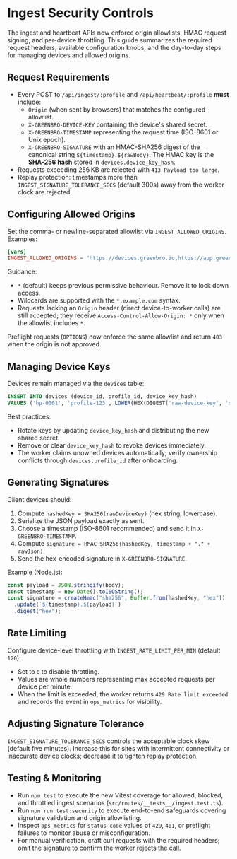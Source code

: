 # Ingest Security Controls

The ingest and heartbeat APIs now enforce origin allowlists, HMAC request signing, and
per-device throttling. This guide summarizes the required request headers, available
configuration knobs, and the day-to-day steps for managing devices and allowed origins.

## Request Requirements

- Every POST to `/api/ingest/:profile` and `/api/heartbeat/:profile` **must** include:
  - `Origin` (when sent by browsers) that matches the configured allowlist.
  - `X-GREENBRO-DEVICE-KEY` containing the device's shared secret.
  - `X-GREENBRO-TIMESTAMP` representing the request time (ISO-8601 or Unix epoch).
  - `X-GREENBRO-SIGNATURE` with an HMAC-SHA256 digest of the canonical string
    `${timestamp}.${rawBody}`. The HMAC key is the **SHA-256 hash** stored in
    `devices.device_key_hash`.
- Requests exceeding 256 KB are rejected with `413 Payload too large`.
- Replay protection: timestamps more than `INGEST_SIGNATURE_TOLERANCE_SECS` (default 300s)
  away from the worker clock are rejected.

## Configuring Allowed Origins

Set the comma- or newline-separated allowlist via `INGEST_ALLOWED_ORIGINS`. Examples:

```toml
[vars]
INGEST_ALLOWED_ORIGINS = "https://devices.greenbro.io,https://app.greenbro.io"
```

Guidance:

- `*` (default) keeps previous permissive behaviour. Remove it to lock down access.
- Wildcards are supported with the `*.example.com` syntax.
- Requests lacking an `Origin` header (direct device-to-worker calls) are still accepted;
  they receive `Access-Control-Allow-Origin: *` only when the allowlist includes `*`.

Preflight requests (`OPTIONS`) now enforce the same allowlist and return `403` when the
origin is not approved.

## Managing Device Keys

Devices remain managed via the `devices` table:

```sql
INSERT INTO devices (device_id, profile_id, device_key_hash)
VALUES ('hp-0001', 'profile-123', LOWER(HEX(DIGEST('raw-device-key', 'sha256'))));
```

Best practices:

- Rotate keys by updating `device_key_hash` and distributing the new shared secret.
- Remove or clear `device_key_hash` to revoke devices immediately.
- The worker claims unowned devices automatically; verify ownership conflicts through
  `devices.profile_id` after onboarding.

## Generating Signatures

Client devices should:

1. Compute `hashedKey = SHA256(rawDeviceKey)` (hex string, lowercase).
2. Serialize the JSON payload exactly as sent.
3. Choose a timestamp (ISO-8601 recommended) and send it in `X-GREENBRO-TIMESTAMP`.
4. Compute `signature = HMAC_SHA256(hashedKey, timestamp + "." + rawJson)`.
5. Send the hex-encoded signature in `X-GREENBRO-SIGNATURE`.

Example (Node.js):

```ts
const payload = JSON.stringify(body);
const timestamp = new Date().toISOString();
const signature = createHmac("sha256", Buffer.from(hashedKey, "hex"))
  .update(`${timestamp}.${payload}`)
  .digest("hex");
```

## Rate Limiting

Configure device-level throttling with `INGEST_RATE_LIMIT_PER_MIN` (default `120`):

- Set to `0` to disable throttling.
- Values are whole numbers representing max accepted requests per device per minute.
- When the limit is exceeded, the worker returns `429 Rate limit exceeded` and records
  the event in `ops_metrics` for visibility.

## Adjusting Signature Tolerance

`INGEST_SIGNATURE_TOLERANCE_SECS` controls the acceptable clock skew (default five
minutes). Increase this for sites with intermittent connectivity or inaccurate device
clocks; decrease it to tighten replay protection.

## Testing & Monitoring

- Run `npm test` to execute the new Vitest coverage for allowed, blocked, and throttled
  ingest scenarios (`src/routes/__tests__/ingest.test.ts`).
- Run `npm run test:security` to execute end-to-end safeguards covering signature
  validation and origin allowlisting.
- Inspect `ops_metrics` for `status_code` values of `429`, `401`, or preflight failures
  to monitor abuse or misconfiguration.
- For manual verification, craft curl requests with the required headers; omit the
  signature to confirm the worker rejects the call.
